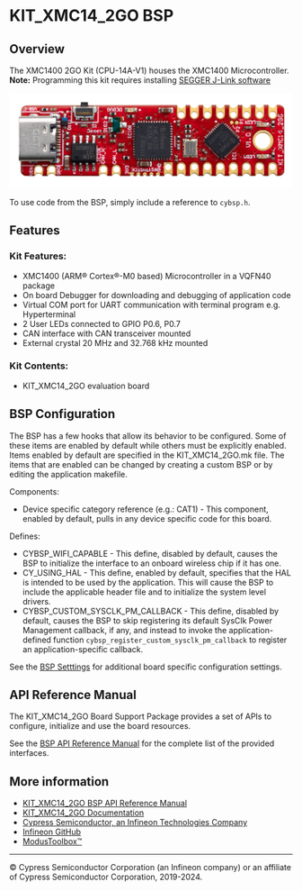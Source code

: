 # KIT_XMC14_2GO BSP

## Overview

The XMC1400 2GO Kit (CPU-14A-V1) houses the XMC1400 Microcontroller.     
**Note:**
Programming this kit requires installing 
[SEGGER J-Link software](https://www.segger.com/downloads/jlink/#J-LinkSoftwareAndDocumentationPack)

![](docs/html/board.png)

To use code from the BSP, simply include a reference to `cybsp.h`.

## Features

### Kit Features:

* XMC1400 (ARM® Cortex®-M0 based) Microcontroller in a VQFN40 package
* On board Debugger for downloading and debugging of application code
* Virtual COM port for UART communication with terminal program e.g. Hyperterminal
* 2 User LEDs connected to GPIO P0.6, P0.7
* CAN interface with CAN transceiver mounted
* External crystal 20 MHz and 32.768 kHz mounted

### Kit Contents:

* KIT_XMC14_2GO evaluation board

## BSP Configuration

The BSP has a few hooks that allow its behavior to be configured. Some of these items are enabled by default while others must be explicitly enabled. Items enabled by default are specified in the KIT_XMC14_2GO.mk file. The items that are enabled can be changed by creating a custom BSP or by editing the application makefile.

Components:
* Device specific category reference (e.g.: CAT1) - This component, enabled by default, pulls in any device specific code for this board.

Defines:
* CYBSP_WIFI_CAPABLE - This define, disabled by default, causes the BSP to initialize the interface to an onboard wireless chip if it has one.
* CY_USING_HAL - This define, enabled by default, specifies that the HAL is intended to be used by the application. This will cause the BSP to include the applicable header file and to initialize the system level drivers.
* CYBSP_CUSTOM_SYSCLK_PM_CALLBACK - This define, disabled by default, causes the BSP to skip registering its default SysClk Power Management callback, if any, and instead to invoke the application-defined function `cybsp_register_custom_sysclk_pm_callback` to register an application-specific callback.



See the [BSP Setttings][settings] for additional board specific configuration settings.

## API Reference Manual

The KIT_XMC14_2GO Board Support Package provides a set of APIs to configure, initialize and use the board resources.

See the [BSP API Reference Manual][api] for the complete list of the provided interfaces.

## More information
* [KIT_XMC14_2GO BSP API Reference Manual][api]
* [KIT_XMC14_2GO Documentation](https://www.infineon.com/cms/en/product/microcontroller/32-bit-industrial-microcontroller-based-on-arm-cortex-m/32-bit-xmc1000-industrial-microcontroller-arm-cortex-m0/xmc1404-q040x0200-aa/)
* [Cypress Semiconductor, an Infineon Technologies Company](http://www.cypress.com)
* [Infineon GitHub](https://github.com/infineon)
* [ModusToolbox™](https://www.cypress.com/products/modustoolbox-software-environment)

[api]: https://infineon.github.io/TARGET_KIT_XMC14_2GO/html/modules.html
[settings]: https://infineon.github.io/TARGET_KIT_XMC14_2GO/html/md_bsp_settings.html

---
© Cypress Semiconductor Corporation (an Infineon company) or an affiliate of Cypress Semiconductor Corporation, 2019-2024.